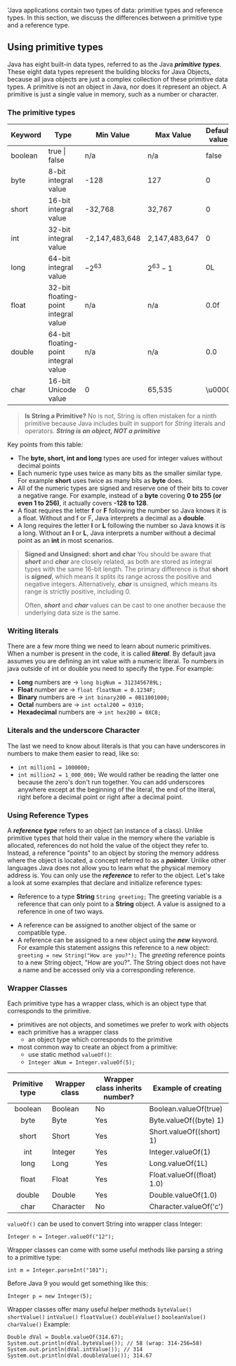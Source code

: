 'Java applications contain two types of data: primitive types and reference types. In this section, we discuss the differences between a primitive type and a reference type.

## Using primitive types

Java has eight built-in data types, referred to as the Java ***primitive types***. These eight data types represent the building blocks for Java Objects, because all java objects are just a complex collection of these primitive data types. A primitive is not an object in Java, nor does it represent an object. A primitive is just a single value in memory, such as a number or character.

### The primitive types

| **Keyword** | **Type**                             | **Min Value**  | **Max Value** | **Default value** | **Example** |
| :---------- | ------------------------------------ | -------------- | ------------- | ----------------- | ----------- |
| boolean     | true \| false                        | n/a            | n/a           | false             | true        |
| byte        | 8-bit integral value                 | -128           | 127           | 0                 | 123         |
| short       | 16-bit integral value                | -32,768        | 32,767        | 0                 | 123         |
| int         | 32-bit integral value                | -2,147,483,648 | 2,147,483,647 | 0                 | 123         |
| long        | 64-bit integral value                | $-2^{63}$      | $2^{63} - 1$  | 0L                | 123L        |
| float       | 32-bit floating-point integral value | n/a            | n/a           | 0.0f              | 123.45f     |
| double      | 64-bit floating-point integral value | n/a            | n/a           | 0.0               | 123.456     |
| char        | 16-bit Unicode value                 | 0              | 65,535        | \u0000            | 'a'         |

> **Is String a Primitive?**
>No is not, String is often mistaken for a ninth primitive because Java includes built in support for *String* literals and operators. ***String is an object, NOT a primitive***

Key points from this table:
- The **byte, short, int and long** types are used for integer values without decimal points
- Each numeric type uses twice as many bits as the smaller similar type. For example **short** uses twice as many bits as **byte** does.
- All of the numeric types are signed and reserve one of their bits to cover a negative range. For example, instead of a **byte** covering **0 to 255 (or even 1 to 256)**, it actually covers **-128 to 128**.
- A float requires the letter **f** or **F** following the number so Java knows it is a float. Without and f or F, Java interprets a decimal as a **double**.
- A long requires the letter **l** or **L** following the number so Java knows it is a long. Without an **l** or **L**, Java interprets a number without a decimal point as an **int** in most scenarios.

> **Signed and Unsigned: short and char**
> 	You should be aware that ***short*** and ***char*** are closely related, as both are stored as integral types with the same 16-bit length. The primary difference is that **short** is ***signed***, which means it splits its range across the positive and negative integers. Alternatively, ***char*** is unsigned, which means its range is strictly positive, including 0.
> 	
> 	Often, ***short*** and ***char*** values can be cast to one another because the underlying data size is the same.

### Writing literals

There are a few more thing we need to learn about numeric primitives. When a number is present in the code, it is called ***literal***. By default java assumes you are defining an int value with a numeric literal. 
To numbers in java outside of int or double you need to specify the type. For example:
- **Long** numbers are -> `long bigNum = 3123456789L;`
- **Float** number are -> `float floatNum = 0.1234F;`
- **Binary** numbers are -> `int binary200 = 0B11001000;`
- **Octal** numbers are -> `int octal200 = 0310;`
- **Hexadecimal** numbers are -> `int hex200 = 0XC8;`

### Literals and the underscore Character

The last we need to know about literals is that you can have underscores in numbers to make them easier to read, like so:
* `int million1 = 1000000;`
* `int million2 = 1_000_000;`
We would rather be reading the latter one because the zero's don't run together. You can add underscores anywhere except at the beginning of the literal, the end of the literal, right before a decimal point or right after a decimal point. 

### Using Reference Types

A ***reference type*** refers to an object (an instance of a class). Unlike primitive types that hold their value in the memory where the variable is allocated, references do not hold the value of the object they refer to. Instead, a reference "points" to an object by storing the memory address where the object is located, a concept referred to as a ***pointer***. Unlike other languages Java does not allow you to learn what the physical memory address is. You can only use the ***reference*** to refer to the object.
Let's take a look at some examples that declare and initialize reference types:
- Reference to a type **String** `String greeting;`
The greeting variable is a reference that can only point to a **String** object. A value is assigned to a reference in one of two ways.
* A reference can be assigned to another object of the same or compatible type.
* A reference can be assigned to a new object using the ***new*** keyword.
For example this statement assigns this reference to a new object:
`greeting = new String("How are you?");`
The *greeting* reference points to a new String object, "How are you?". The String object does not have a name and be accessed only via a corresponding reference.

### Wrapper Classes

Each primitive type has a wrapper  class, which is an object type that corresponds to the primitive. 
* primitives are not objects, and sometimes we prefer to work with objects
* each primitive has a wrapper class
	* an object type which corresponds to the primitive
* most common way to create an object from a primitive:
	* use static method `valueOf()`:
	* `Integer aNum = Integer.valueOf(5);`

| **Primitive type** | **Wrapper class** | **Wrapper class inherits number?** | **Example of creating**    |
| :----------------: | ----------------- | ---------------------------------- | -------------------------- |
|      boolean       | Boolean           | No                                 | Boolean.valueOf(true)      |
|        byte        | Byte              | Yes                                | Byte.valueOf((byte) 1)     |
|       short        | Short             | Yes                                | Short.valueOf((short) 1)   |
|        int         | Integer           | Yes                                | Integer.valueOf(1)         |
|        long        | Long              | Yes                                | Long.valueOf(1L)           |
|       float        | Float             | Yes                                | Float.valueOf((float) 1.0) |
|       double       | Double            | Yes                                | Double.valueOf(1.0)        |
|        char        | Character         | No                                 | Character.valueOf('c')     |
 
`valueOf()` can be used to convert String into wrapper class Integer:
```
Integer n = Integer.valueOf("12");
```
Wrapper classes can come with some useful methods like parsing a string to a primitive type:
```
int m = Integer.parseInt("101");
```
Before Java 9 you would get something like this:
```
Integer p = new Integer(5);
```
Wrapper classes offer many useful helper methods
`byteValue()`
`shortValue()`
`intValue()`
`floatValue()`
`doubleValue()`
`booleanValue()`
`charValue()`
Example:
```
Double dVal = Double.valueOf(314.67);
System.out.println(dVal.byteValue()); // 58 (wrap: 314-256=58)
System.out.println(dVal.intValue()); // 314
System.out.println(dVal.doubleValue()); 314.67
```

